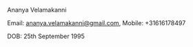Ananya Velamakanni

Email: ananya.velamakanni@gmail.com, Mobile: +31616178497

DOB: 25th September 1995


